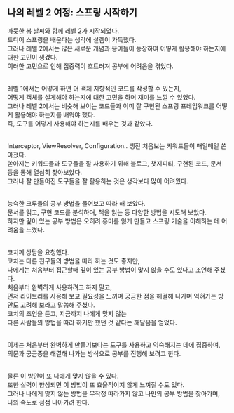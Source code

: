 ## 나의 레벨 2 여정: 스프링 시작하기

따듯한 봄 날씨와 함께 레벨 2가 시작되었다.<br>
드디어 스프링을 배운다는 생각에 설렘이 가득했다.<br>
그러나 레벨 2에서는 많은 새로운 개념과 용어들이 등장하여 어떻게 활용해야 하는지에 대한 고민이 생겼다.<br>
이러한 고민으로 인해 집중력이 흐트러져 공부에 어려움을 겪었다.<br><br>

레벨 1에서는 어떻게 하면 더 객체 지향적인 코드를 작성할 수 있는지,<br>
어떻게 객체를 설계해야 하는지에 대한 고민을 하며 재미를 느낄 수 있었다.<br>
그러나 레벨 2에서는 비슷해 보이는 코드들과 이미 잘 구현된 스프링 프레임워크를 어떻게 활용해야 하는지를 배워야 했다.<br>
즉, 도구를 어떻게 사용해야 하는지를 배우는 것과 같았다.<br><br>

Interceptor, ViewResolver, Configuration.. 생전 처음보는 키워드들이 매일매일 쏟아졌다.<br>
쏟아지는 키워드들과 도구들을 잘 사용하기 위해 블로그, 챗지피티, 구현된 코드, 문서 등을 통해 열심히 찾아보았다.<br>
그러나 잘 만들어진 도구들을 잘 활용하는 것은 생각보다 많이 어려웠다.<br><br>

능숙한 크루들의 공부 방법을 물어보고 따라 해 보았다.<br>
문서를 읽고, 구현 코드를 분석하며, 책을 읽는 등 다양한 방법을 시도해 보았다.<br>
하지만 깊이 있는 공부 방법은 오히려 흥미를 잃게 만들고 스프링 기술을 이해하는 데 어려움을 느꼈다.<br><br>

코치께 상담을 요청했다.<br>
코치는 다른 친구들의 방법을 따라 하는 것도 좋지만, <br>
나에게는 처음부터 접근할때 깊이 있는 공부 방법이 맞지 않을 수도 있다고 조언해 주셨다.<br>
처음부터 완벽하게 사용하려고 하지 말고,<br>
먼저 라이브러를 사용해 보고 필요성을 느끼며 궁금한 점을 해결해 나가며 익혀가는 방안도 고려해 보라고 말씀해 주셨다.<br>
코치의 조언을 듣고, 지금까지 나에게 맞지 않는 <br>
다른 사람들의 방법을 따라 하기만 했던 것 같다는 깨달음을 얻었다.<br><br>

이제는 처음부터 완벽하게 만들기보다는 도구를 사용하고 익숙해지는 데에 집중하며,<br>
의문과 궁금증을 해결해 나가는 방식으로 공부를 진행해 보려고 한다.<br><br>

물론 이 방안이 또 나에게 맞지 않을 수 있다.<br>
또한 실력이 향상되면 이 방법이 또 효율적이지 않게 느껴질 수도 있다.<br>
그러나 나에게 맞지 않는 방법을 무작정 따라가지 않고 나만의 공부 방법을 찾아가며,<br>
나의 속도로 점점 나아가려 한다.<br>
